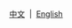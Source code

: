 <div align="left">
<a href="/README_zh-CN.md">中文</a> &nbsp;|&nbsp;
<a href="/README.md">English</a>
</div>
